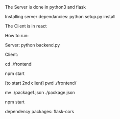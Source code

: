 The Server is done in python3 and flask

Installing server  dependancies:
python setup.py install

The Client is in react

How to run:

Server: python backend.py

Client:

cd ./frontend

npm start

[to start 2nd client]
pwd ./frontend/

mv ./package1.json ./package.json

npm start

dependency packages: flask-cors
